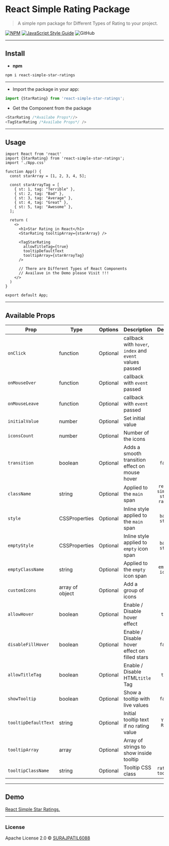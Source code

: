 # React Simple Rating Package

> A simple npm package for Different Types of Rating to your project.

[![NPM](https://img.shields.io/npm/v/react-simple-star-ratings.svg)](https://www.npmjs.com/package/react-simple-star-ratings) [![JavaScript Style Guide](https://img.shields.io/badge/code_style-standard-brightgreen.svg)](https://standardjs.com) ![GitHub](https://img.shields.io/github/license/SURAJPATIL6088/react-simple-star-ratings)

<hr/>

## Install
- <b>npm</b>
```npm
npm i react-simple-star-ratings
```

<hr/>

- Import the package in your app:
```js
import {StarRating} from 'react-simple-star-ratings';
```

- Get the Component from the package
```js
<StarRating /*Availabe Props*//>
<TagStarRating /*Availabe Props*/ />
```
<hr/>

## Usage

```
import React from 'react'
import {StarRating} from 'react-simple-star-ratings';
import './App.css'

function App() {
  const starArray = [1, 2, 3, 4, 5];

  const starArrayTag = [
    { st: 1, tag: "Terrible" },
    { st: 2, tag: "Bad" },
    { st: 3, tag: "Average" },
    { st: 4, tag: "Great" },
    { st: 5, tag: "Awesome" },
  ];

  return (
    <>
      <h1>Star Rating in React</h1>
      <StarRating tooltipArray={starArray} />

      <TagStarRating
        allowTitleTag={true}
        tooltipDefaultText
        tooltipArray={starArrayTag}
      />

      // There are Different Types of React Components
      // Availave in the Demo please Visit !!!
    </>
  )
}

export default App;
```

<hr/>

## Available Props

| Prop                 | Type             | Options  | Description                                               |          Default           |
| -------------------- | ---------------- | -------- | --------------------------------------------------------- | :------------------------: |
| `onClick`            | function         | Optional | callback with `hover`, `index` and `event` values passed  |            `-`             |
| `onMouseOver`        | function         | Optional | callback with `event` passed                              |            `-`             |
| `onMouseLeave`       | function         | Optional | callback with `event` passed                              |            `-`             |
| `initialValue`       | number           | Optional | Set initial value                                         |            `0`             |
| `iconsCount`         | number           | Optional | Number of the icons                                       |            `5`             |
| `transition`         | boolean          | Optional | Adds a smooth transition effect on mouse hover            |          `false`           |
| `className`          | string           | Optional | Applied to the `main` span                                | `react-simple-star-rating` |
| `style`              | CSSProperties    | Optional | Inline style applied to the `main` span                   |       `basic style`        |
| `emptyStyle`         | CSSProperties    | Optional | Inline style applied to `empty` icon span                 |       `basic style`        |
| `emptyClassName`     | string           | Optional | Applied to the `empty` icon span                          |       `empty-icons`        |
| `customIcons`        | array of object  | Optional | Add a group of icons                                      |            `[]`            |
| `allowHover`         | boolean          | Optional | Enable / Disable hover effect                             |           `true`           |
| `disableFillHover`   | boolean          | Optional | Enable / Disable hover effect on filled stars             |          `false`           |
| `allowTitleTag`      | boolean          | Optional | Enable / Disable HTML`title` Tag                          |           `true`           |
| `showTooltip`        | boolean          | Optional | Show a tooltip with live values                           |          `false`           |
| `tooltipDefaultText` | string           | Optional | Initial tooltip text if no rating value                   |        `Your Rate`         |
| `tooltipArray`       | array            | Optional | Array of strings to show inside tooltip                   |            `[]`            |
| `tooltipClassName`   | string           | Optional | Tooltip CSS class                                         |      `rating-tooltip`      |
---

## Demo
[React Simple Star Ratings.](https://github.com/SURAJPATIL6088/)

---
### License
Apache License 2.0 © [SURAJPATIL6088](https://github.com/SURAJPATIL6088/)
